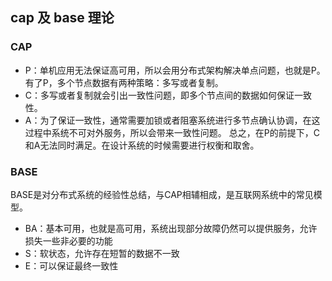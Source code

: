 ## cap 及 base 理论

### CAP
- P：单机应用无法保证高可用，所以会用分布式架构解决单点问题，也就是P。有了P，多个节点数据有两种策略：多写或者复制。
- C：多写或者复制就会引出一致性问题，即多个节点间的数据如何保证一致性。
- A：为了保证一致性，通常需要加锁或者阻塞系统进行多节点确认协调，在这过程中系统不可对外服务，所以会带来一致性问题。
总之，在P的前提下，C和A无法同时满足。在设计系统的时候需要进行权衡和取舍。

### BASE
BASE是对分布式系统的经验性总结，与CAP相辅相成，是互联网系统中的常见模型。
- BA：基本可用，也就是高可用，系统出现部分故障仍然可以提供服务，允许损失一些非必要的功能
- S：软状态，允许存在短暂的数据不一致
- E：可以保证最终一致性
